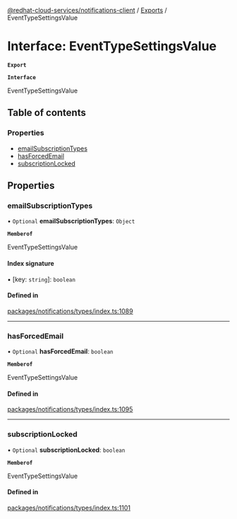 [@redhat-cloud-services/notifications-client](../README.md) / [Exports](../modules.md) / EventTypeSettingsValue

# Interface: EventTypeSettingsValue

**`Export`**

**`Interface`**

EventTypeSettingsValue

## Table of contents

### Properties

- [emailSubscriptionTypes](EventTypeSettingsValue.md#emailsubscriptiontypes)
- [hasForcedEmail](EventTypeSettingsValue.md#hasforcedemail)
- [subscriptionLocked](EventTypeSettingsValue.md#subscriptionlocked)

## Properties

### emailSubscriptionTypes

• `Optional` **emailSubscriptionTypes**: `Object`

**`Memberof`**

EventTypeSettingsValue

#### Index signature

▪ [key: `string`]: `boolean`

#### Defined in

[packages/notifications/types/index.ts:1089](https://github.com/RedHatInsights/javascript-clients/blob/master/packages/notifications/types/index.ts#L1089)

___

### hasForcedEmail

• `Optional` **hasForcedEmail**: `boolean`

**`Memberof`**

EventTypeSettingsValue

#### Defined in

[packages/notifications/types/index.ts:1095](https://github.com/RedHatInsights/javascript-clients/blob/master/packages/notifications/types/index.ts#L1095)

___

### subscriptionLocked

• `Optional` **subscriptionLocked**: `boolean`

**`Memberof`**

EventTypeSettingsValue

#### Defined in

[packages/notifications/types/index.ts:1101](https://github.com/RedHatInsights/javascript-clients/blob/master/packages/notifications/types/index.ts#L1101)
